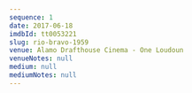 ```yaml
---
sequence: 1
date: 2017-06-18
imdbId: tt0053221
slug: rio-bravo-1959
venue: Alamo Drafthouse Cinema - One Loudoun
venueNotes: null
medium: null
mediumNotes: null
---
```


